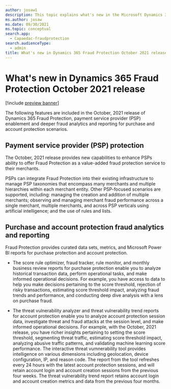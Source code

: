 ```yaml
---
author: josaw1
description: This topic explains what's new in the Microsoft Dynamics 365 Fraud Protection October 2021 release.  
ms.author: josaw
ms.date: 09/30/2021
ms.topic: conceptual
search.app: 
  - Capaedac-fraudprotection
search.audienceType:
  - admin
title: What's new in Dynamics 365 Fraud Protection October 2021 release
---
```


# What's new in Dynamics 365 Fraud Protection October 2021 release

[!include [preview banner](includes/preview-banner.md)]

The following features are included in the October, 2021 release of Dynamics 365 Fraud Protection, payment service provider (PSP) enablement and  deeper fraud analytics and reporting for purchase and account protection scenarios.

## Payment service provider (PSP) protection

The October, 2021 release provides new capabilities to enhance PSPs ability to offer Fraud Protection as a value-added fraud protection service to their merchants.

PSPs can integrate Fraud Protection into their existing infrastructure to manage PSP taxonomies that encompass many merchants and multiple hierarchies within each merchant entity. Other PSP-focused scenarios are supported, including: managing the creation and addition of multiple merchants; observing and managing merchant fraud performance across a single merchant, multiple merchants, and across PSP verticals using artificial intelligence; and the use of rules and lists.

## Purchase and account protection fraud analytics and reporting

Fraud Protection provides curated data sets, metrics, and Microsoft Power BI reports for purchase protection and account protection. 

- The score rule optimizer, fraud tracker, rule monitor, and monthly business review reports for purchase protection enable you to analyze historical transaction data, perform operational tasks, and make informed operational decisions. For example, you have access to data to help you make decisions pertaining to the score threshold, rejection of risky transactions, estimating score threshold impact, analyzing fraud trends and performance, and conducting deep dive analysis with a lens on purchase fraud. 

- The threat vulnerability analyzer and threat vulnerability trend reports for account protection enable you to analyze account protection session data, investigate threat and fraud attacks at the session level, and make informed operational decisions. For example, with the October, 2021 release, you have richer insights pertaining to setting the score threshold, segmenting threat traffic, estimating score threshold impact, analyzing abusive traffic patterns, and validating machine learning score performance. The interactive threat vumnerability tool provides intelligence on various dimensions including geolocation, device configuration, IP, and reason code. The report from the tool refreshes every 24 hours with the latest account protection sessions, and will retain account login and account creation sessions from the previous four weeks. The threat vulnerability trend report retains account login and account creation metrics and data from the previous four months.
